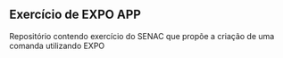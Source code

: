 
## Exercício de EXPO APP

Repositório contendo exercício do SENAC que propõe a criação de uma comanda utilizando EXPO